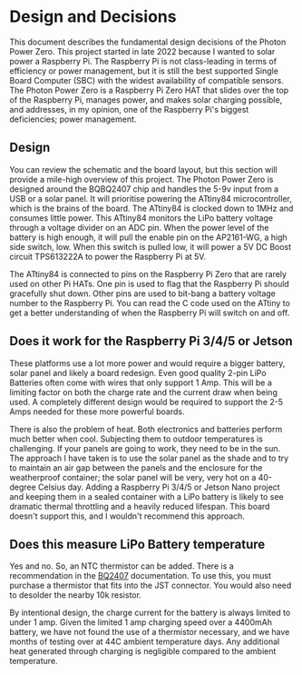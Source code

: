 # Design and Decisions

This document describes the fundamental design decisions of the Photon Power Zero. This project started in late 2022 because I wanted to solar power a Raspberry Pi. The Raspberry Pi is not class-leading in terms of efficiency or power management, but it is still the best supported Single Board Computer (SBC) with the widest availability of compatible sensors. The Photon Power Zero is a Raspberry Pi Zero HAT that slides over the top of the Raspberry Pi, manages power, and makes solar charging possible, and  addresses, in my opinion, one of the Raspberry Pi's biggest deficiencies; power management.

## Design

You can review the schematic and the board layout, but this section will provide a mile-high overview of this project. The Photon Power Zero is designed around the BQBQ2407 chip and handles the 5-9v input from a USB or a solar panel. It will prioritise powering the ATtiny84 microcontroller, which is the brains of the board. The ATtiny84 is clocked down to 1MHz and consumes little power. This ATtiny84 monitors the LiPo battery voltage through a voltage divider on an ADC pin. When the power level of the battery is high enough, it will pull the enable pin on the AP2161-WG, a high side switch, low. When this switch is pulled low, it will power a 5V DC Boost circuit TPS613222A to power the Raspberry Pi at 5V.

The ATtiny84 is connected to pins on the Raspberry Pi Zero that are rarely used on other Pi HATs. One pin is used to flag that the Raspberry Pi should gracefully shut down. Other pins are used to bit-bang a battery voltage number to the Raspberry Pi. You can read the C code used on the ATtiny to get a better understanding of when the Raspberry Pi will switch on and off.

## Does it work for the Raspberry Pi 3/4/5 or Jetson

These platforms use a lot more power and would require a bigger battery, solar panel and likely a board redesign. Even good quality 2-pin LiPo Batteries often come with wires that only support 1 Amp. This will be a limiting factor on both the charge rate and the current draw when being used. A completely different design would be required to support the 2-5 Amps needed for these more powerful boards.

There is also the problem of heat. Both electronics and batteries perform much better when cool. Subjecting them to outdoor temperatures is challenging. If your panels are going to work, they need to be in the sun. The approach I have taken is to use the solar panel as the shade and to try to maintain an air gap between the panels and the enclosure for the weatherproof container; the solar panel will be very, very hot on a 40-degree Celsius day. Adding a Raspberry Pi 3/4/5 or Jetson Nano project and keeping them in a sealed container with a LiPo battery is likely to see dramatic thermal throttling and a heavily reduced lifespan. This board doesn't support this, and I wouldn't recommend this approach.

## Does this measure LiPo Battery temperature

Yes and no. So, an NTC thermistor can be added. There is a recommendation in the [BQ2407](https://www.ti.com/lit/ds/symlink/bq24074.pdf) documentation. To use this, you must purchase a thermistor that fits into the JST connector. You would also need to desolder the nearby 10k resistor.

By intentional design, the charge current for the battery is always limited to under 1 amp. Given the limited 1 amp charging speed over a 4400mAh battery, we have not found the use of a thermistor necessary, and we have months of testing over at 44C ambient temperature days. Any additional heat generated through charging is negligible compared to the ambient temperature.
